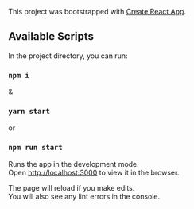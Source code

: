 This project was bootstrapped with [Create React App](https://github.com/facebook/create-react-app).

## Available Scripts

In the project directory, you can run:
### `npm i`
&
### `yarn start`
or
### `npm run start`

Runs the app in the development mode.<br />
Open [http://localhost:3000](http://localhost:3000) to view it in the browser.

The page will reload if you make edits.<br />
You will also see any lint errors in the console.
